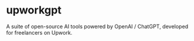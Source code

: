 # upworkgpt
A suite of open-source AI tools powered by OpenAI / ChatGPT, developed for freelancers on Upwork.
